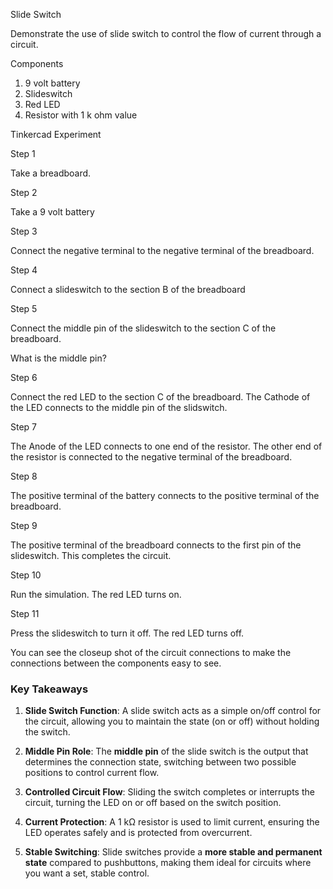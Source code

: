 Slide Switch

Demonstrate the use of slide switch to control the flow of current through a circuit.

Components

1. 9 volt battery
2. Slideswitch
3. Red LED
4. Resistor with 1 k ohm value

Tinkercad Experiment

Step 1

Take a breadboard.

Step 2

Take a 9 volt battery

Step 3

Connect the negative terminal to the negative terminal of the breadboard.

Step 4

Connect a slideswitch to the section B of the breadboard

Step 5

Connect the middle pin of the slideswitch to the section C of the breadboard.

What is the middle pin?

Step 6

Connect the red LED to the section C of the breadboard. The Cathode of the LED connects to the middle pin of the slidswitch.

Step 7

The Anode of the LED connects to one end of the resistor. The other end of the resistor is connected to the negative terminal of the breadboard.

Step 8

The positive terminal of the battery connects to the positive terminal of the breadboard.

Step 9

The positive terminal of the breadboard connects to the first pin of the slideswitch. This completes the circuit.

Step 10

Run the simulation. The red LED turns on.

Step 11

Press the slideswitch to turn it off. The red LED turns off.

You can see the closeup shot of the circuit connections to make the connections between the components easy to see.

### Key Takeaways

1. **Slide Switch Function**: A slide switch acts as a simple on/off control for the circuit, allowing you to maintain the state (on or off) without holding the switch.

2. **Middle Pin Role**: The **middle pin** of the slide switch is the output that determines the connection state, switching between two possible positions to control current flow.

3. **Controlled Circuit Flow**: Sliding the switch completes or interrupts the circuit, turning the LED on or off based on the switch position.

4. **Current Protection**: A 1 kΩ resistor is used to limit current, ensuring the LED operates safely and is protected from overcurrent.

5. **Stable Switching**: Slide switches provide a **more stable and permanent state** compared to pushbuttons, making them ideal for circuits where you want a set, stable control.
